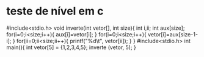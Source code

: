 # teste de nível em c
#include<stdio.h>
void inverte(int vetor[], int size){
int i,ii;
int aux[size];
for(i=0;i<size;i++){
  aux[i]=vetor[i];
}
for(i=0;i<size;i++){
vetor[i]=aux[size-1-i];
}
for(ii=0;ii<size;ii++){
printf("%d\t", vetor[ii]);
}
}
#include<stdio.h>
int main(){
int vetor[5] = {1,2,3,4,5};
inverte (vetor, 5);
}
